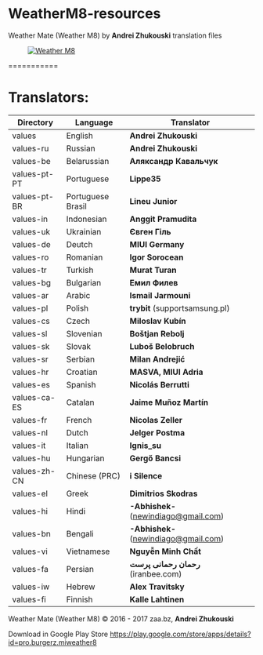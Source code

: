 # WeatherM8-resources
Weather Mate (Weather M8) by **Andrei Zhukouski** translation files

<dl><dd><a href=" target="_blank"><img src="http://i.imgur.com/bhoWULv.png" border="0" alt="Weather M8"></a></dd></dl>
===========

# Translators:
|Directory|Language|Translator|
|----|----|----|
|values|English|**Andrei Zhukouski**|
|values-ru|Russian|**Andrei Zhukouski**|
|values-be|Belarussian|**Аляксандр Кавальчук**|
|values-pt-PT|Portuguese|**Lippe35** |
|values-pt-BR|Portuguese Brasil|**Lineu Junior** |
|values-in|Indonesian|**Anggit Pramudita** |
|values-uk|Ukrainian|**Євген Гіль** |
|values-de|Deutch|**MIUI Germany** |
|values-ro|Romanian|**Igor Sorocean** |
|values-tr|Turkish|**Murat Turan**|
|values-bg|Bulgarian|**Емил Филев**|
|values-ar|Arabic|**Ismail Jarmouni**|
|values-pl|Polish|**trybit** (supportsamsung.pl)|
|values-cs|Czech|**Miloslav Kubín**|
|values-sl|Slovenian|**Boštjan Rebolj**|
|values-sk|Slovak|**Luboš Belobruch**|
|values-sr|Serbian|**Milan Andrejić**|
|values-hr|Croatian|**MASVA, MIUI Adria**|
|values-es|Spanish|**Nicolás Berrutti**|
|values-ca-ES|Catalan|**Jaime Muñoz Martín**|
|values-fr|French|**Nicolas Zeller**|
|values-nl|Dutch|**Jelger Postma**|
|values-it|Italian|**Ignis_su**|
|values-hu|Hungarian|**Gergő Bancsi**|
|values-zh-CN|Chinese (PRC)|**i Silence**|
|values-el|Greek|**Dimitrios Skodras**|
|values-hi|Hindi|**-Abhishek-** (newindiago@gmail.com)|
|values-bn|Bengali|**-Abhishek-** (newindiago@gmail.com)|
|values-vi|Vietnamese|**Nguyễn Minh Chất**|
|values-fa|Persian|**رحمان رحمانی پرست** (iranbee.com)|
|values-iw|Hebrew|**Alex Travitsky**|
|values-fi|Finnish|**Kalle Lahtinen**|

Weather Mate (Weather M8) © 2016 - 2017 zaa.bz, **Andrei Zhukouski**

Download in Google Play Store https://play.google.com/store/apps/details?id=pro.burgerz.miweather8
